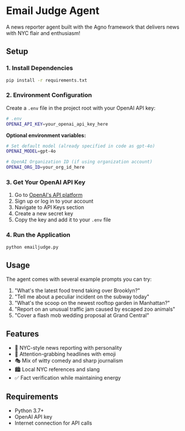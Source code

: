 # Email Judge Agent

A news reporter agent built with the Agno framework that delivers news with NYC flair and enthusiasm!

## Setup

### 1. Install Dependencies
```bash
pip install -r requirements.txt
```

### 2. Environment Configuration
Create a `.env` file in the project root with your OpenAI API key:

```bash
# .env
OPENAI_API_KEY=your_openai_api_key_here
```

**Optional environment variables:**
```bash
# Set default model (already specified in code as gpt-4o)
OPENAI_MODEL=gpt-4o

# OpenAI Organization ID (if using organization account)
OPENAI_ORG_ID=your_org_id_here
```

### 3. Get Your OpenAI API Key
1. Go to [OpenAI's API platform](https://platform.openai.com/)
2. Sign up or log in to your account
3. Navigate to API Keys section
4. Create a new secret key
5. Copy the key and add it to your `.env` file

### 4. Run the Application
```bash
python emailjudge.py
```

## Usage

The agent comes with several example prompts you can try:
1. "What's the latest food trend taking over Brooklyn?"
2. "Tell me about a peculiar incident on the subway today"
3. "What's the scoop on the newest rooftop garden in Manhattan?"
4. "Report on an unusual traffic jam caused by escaped zoo animals"
5. "Cover a flash mob wedding proposal at Grand Central"

## Features

- 🗽 NYC-style news reporting with personality
- 📰 Attention-grabbing headlines with emoji
- 🎭 Mix of witty comedy and sharp journalism
- 🏙️ Local NYC references and slang
- ✅ Fact verification while maintaining energy

## Requirements

- Python 3.7+
- OpenAI API key
- Internet connection for API calls 